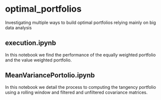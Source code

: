 # optimal_portfolios
Investigating multiple ways to build optimal portfolios relying mainly on big data analysis

##  execution.ipynb
In this notebook we find the performance of the equally weighted portfolio and the value weighted portfolio. 

## MeanVariancePortolio.ipynb 
In this notebook we detail the process to computing the tangency portfolio using a rolling window and filtered and unfiltered covariance matrices.

